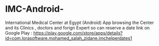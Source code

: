 # IMC-Android-
International Medical Center at Egypt (Android) App
browsing the Center and its Clinics , doctors and forign Expert so can reserve a date
link on Google Play : https://play.google.com/store/apps/details?id=com.lorasoftware.mohamed_salah_zidane.imchelperdates1
